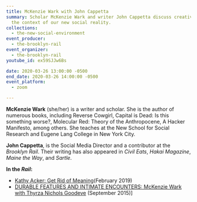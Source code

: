 ```yaml
---
title: McKenzie Wark with John Cappetta
summary: Scholar McKenzie Wark and writer John Cappetta discuss creative life in
  the context of our new social reality.
collections:
  - the-new-social-environment
event_producer:
  - the-brooklyn-rail
event_organizer:
  - the-brooklyn-rail
youtube_id: ex59SJJw6Bs

date: 2020-03-26 13:00:00 -0500
end_date: 2020-03-26 14:00:00 -0500
event_platform:
  - zoom

---
```

**McKenzie Wark**  (she/her) is a writer and scholar. She is the author of numerous books, including Reverse Cowgirl, Capital is Dead: Is this something worse?, Molecular Red: Theory of the Anthropocene, A Hacker Manifesto, among others. She teaches at the New School for Social Research and Eugene Lang College in New York City.

 **John Cappetta**, is the Social Media Director and a contributor at  the *Brooklyn Rail*. Their writing has also appeared in  *Civil Eats*,  *Hakai Magazine*,  *Maine the Way*, and *Sartle*.

**In the *Rail*:**

* [Kathy Acker: Get Rid of Meaning](https://brooklynrail.org/2019/02/artseen/Kathy-Acker-Get-Rid-of-Meaning)(February 2019)
* [DURABLE FEATURES AND INTIMATE ENCOUNTERS: McKenzie Wark with Thyrza Nichols Goodeve](https://brooklynrail.org/2015/09/art/mckenzie-wark-with-thyrza-nichols-goodeve) (September 2015)]